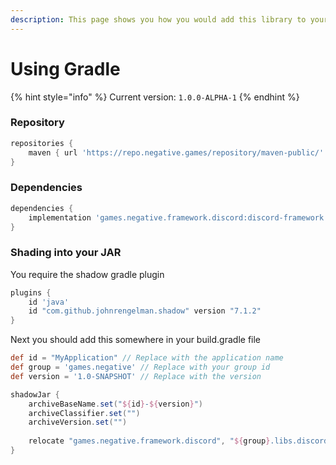 ```yaml
---
description: This page shows you how you would add this library to your Gradle Project!
---
```


# Using Gradle

{% hint style="info" %}
Current version: `1.0.0-ALPHA-1`
{% endhint %}

### Repository

```groovy
repositories {
    maven { url 'https://repo.negative.games/repository/maven-public/' }
}
```

### Dependencies

```groovy
dependencies {
    implementation 'games.negative.framework.discord:discord-framework:{VERSION}'
}
```

### Shading into your JAR

You require the shadow gradle plugin

```groovy
plugins {
    id 'java'
    id "com.github.johnrengelman.shadow" version "7.1.2"
}
```

Next you should add this somewhere in your build.gradle file

```groovy
def id = "MyApplication" // Replace with the application name
def group = 'games.negative' // Replace with your group id
def version = '1.0-SNAPSHOT' // Replace with the version

shadowJar {
    archiveBaseName.set("${id}-${version}")
    archiveClassifier.set("")
    archiveVersion.set("")
    
    relocate "games.negative.framework.discord", "${group}.libs.discord"
}
```
